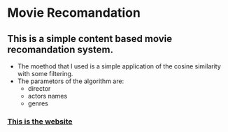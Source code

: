 # Movie Recomandation 

## **This is a simple content based movie recomandation system.**
* The moethod that I used is a simple application of the cosine similarity with some filtering.
* The parametors of the algorithm are:
    - director
    - actors names
    - genres
    
### [This is the website](http://mateis.pythonanywhere.com/)